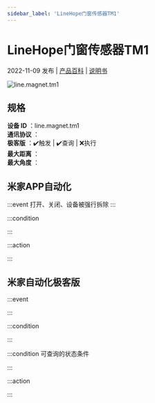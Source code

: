```yaml
---
sidebar_label: 'LineHope门窗传感器TM1'
---
```

# LineHope门窗传感器TM1

2022-11-09 发布 | [产品百科](https://home.mi.com/webapp/content/baike/product/index.html?model=line.magnet.tm1/) | [说明书](https://home.mi.com/views/introduction.html?model=line.magnet.tm1&region=cn)

![line.magnet.tm1](https://cdn.cnbj1.fds.api.mi-img.com/iotweb-product-center/56a091abad620946827b732f8cf3ec77_1661413701028.png?GalaxyAccessKeyId=AKVGLQWBOVIRQ3XLEW&Expires=9223372036854775807&Signature=gVaOlNMvcUYoGK+qmRLkj3ZF+2k=)

## 规格  
> 
**设备 ID** ：line.magnet.tm1  
**通讯协议** ：  
**极客版**  ：✔️触发 | ✔️查询 | ❌执行  
**最大距离** ：  
**最大角度** ：  

## 米家APP自动化  

:::event
打开、关闭、设备被强行拆除
:::

:::condition

:::

:::action

:::

## 米家自动化极客版  

:::event

:::

:::condition

:::

:::condition 可查询的状态条件

:::

:::action

:::

        
